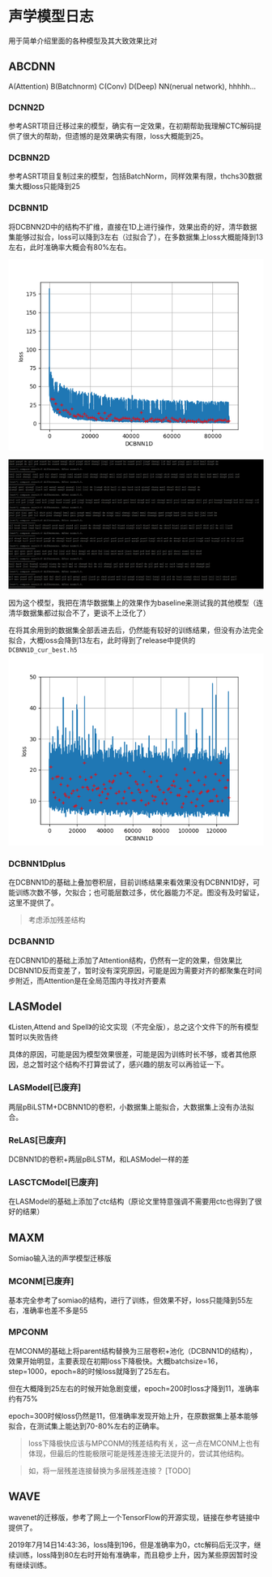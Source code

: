 # 声学模型日志
用于简单介绍里面的各种模型及其大致效果比对

## ABCDNN
A(Attention) B(Batchnorm) C(Conv) D(Deep) NN(nerual network), hhhhh...
### DCNN2D
参考ASRT项目迁移过来的模型，确实有一定效果，在初期帮助我理解CTC解码提供了很大的帮助，但遗憾的是效果确实有限，loss大概能到25。

### DCBNN2D
参考ASRT项目复制过来的模型，包括BatchNorm，同样效果有限，thchs30数据集大概loss只能降到25

### DCBNN1D
将DCBNN2D中的结构不扩维，直接在1D上进行操作，效果出奇的好，清华数据集能够过拟合，loss可以降到3左右（过拟合了），在多数据集上loss大概能降到13左右，此时准确率大概会有80%左右。


![image/thchs30_DCBNN1D_epoch_88_step_88000.png](../image/thchs30_DCBNN1D_epoch_88_step_88000.png)

![image/thchc_DCBNN1d_test_result.png](../image/thchc_DCBNN1d_test_result.png)

因为这个模型，我把在清华数据集上的效果作为baseline来测试我的其他模型（连清华数据集都过拟合不了，更谈不上泛化了）

在将其余用到的数据集全部丢进去后，仍然能有较好的训练结果，但没有办法完全拟合，大概loss会降到13左右，此时得到了release中提供的`DCBNN1D_cur_best.h5`
![image/all5_DCBNN1D_epoch_129_step_129000.png](../image/all5_DCBNN1D_epoch_129_step_129000.png)

### DCBNN1Dplus
在DCBNN1D的基础上叠加卷积层，目前训练结果来看效果没有DCBNN1D好，可能训练次数不够，欠拟合；也可能层数过多，优化器能力不足。图没有及时留证，这里不提供了。

> 考虑添加残差结构

### DCBANN1D
在DCBNN1D的基础上添加了Attention结构，仍然有一定的效果，但效果比DCBNN1D反而变差了，暂时没有深究原因，可能是因为需要对齐的都聚集在时间步附近，而Attention是在全局范围内寻找对齐要素


## LASModel
《Listen,Attend and Spell》的论文实现（不完全版），总之这个文件下的所有模型暂时以失败告终

具体的原因，可能是因为模型效果很差，可能是因为训练时长不够，或者其他原因，总之暂时这个结构不打算尝试了，感兴趣的朋友可以再验证一下。
### LASModel[已废弃]
两层pBiLSTM+DCBNN1D的卷积，小数据集上能拟合，大数据集上没有办法拟合。

### ReLAS[已废弃]
DCBNN1D的卷积+两层pBiLSTM，和LASModel一样的差

### LASCTCModel[已废弃]
在LASModel的基础上添加了ctc结构（原论文里特意强调不需要用ctc也得到了很好的结果）


## MAXM
Somiao输入法的声学模型迁移版
### MCONM[已废弃]
基本完全参考了somiao的结构，进行了训练，但效果不好，loss只能降到55左右，准确率也差不多是55

### MPCONM
在MCONM的基础上将parent结构替换为三层卷积+池化（DCBNN1D的结构），效果开始明显，主要表现在初期loss下降极快。大概batchsize=16，step=1000，epoch=8的时候loss就降到了25左右。

但在大概降到25左右的时候开始急剧变缓，epoch=200时loss才降到11，准确率约有75%

epoch=300时候loss仍然是11，但准确率发现开始上升，在原数据集上基本能够拟合，在测试集上能达到70-80%左右的正确率。

> loss下降极快应该与MPCONM的残差结构有关，这一点在MCONM上也有体现，但最后的性能极限可能是残差连接无法提升的，尝试其他结构。

> 如，将一层残差连接替换为多层残差连接？ [TODO]


## WAVE
wavenet的迁移版，参考了网上一个TensorFlow的开源实现，链接在参考链接中提供了。

2019年7月14日14:43:36，loss降到196，但是准确率为0，ctc解码后无汉字，继续训练，loss降到80左右时开始有准确率，而且稳步上升，因为某些原因暂时没有继续训练。

